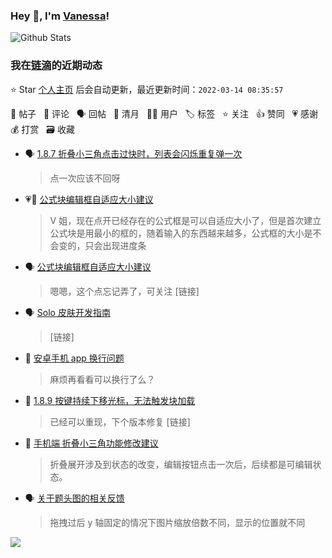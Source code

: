 ### Hey 👋, I'm [Vanessa](http://vanessa.b3log.org/)!

![Github Stats](https://github-readme-stats.vercel.app/api?username=Vanessa219&show_icons=true)

<!--events start -->

### 我在[链滴](https://ld246.com)的近期动态

⭐️ Star [个人主页](https://github.com/Vanessa219/Vanessa219) 后会自动更新，最近更新时间：`2022-03-14 08:35:57`

📝 帖子 &nbsp; 💬 评论 &nbsp; 🗣 回帖 &nbsp; 🌙 清月 &nbsp; 👨‍💻 用户 &nbsp; 🏷️ 标签 &nbsp; ⭐️ 关注 &nbsp; 👍 赞同 &nbsp; 💗 感谢 &nbsp; 💰 打赏 &nbsp; 🗃 收藏

* 🗣 [1.8.7 折叠小三角点击过快时，列表会闪烁重复弹一次](https://ld246.com/article/1646494616831/comment/1646992886327#comments)

  > 点一次应该不回呀
* 💗💬 [公式块编辑框自适应大小建议](https://ld246.com/article/1646789631336/comment/1646885959978#comments)

  > V 姐，现在点开已经存在的公式框是可以自适应大小了，但是首次建立公式块是用最小的框的，随着输入的东西越来越多，公式框的大小是不会变的，只会出现进度条
* 🗣 [公式块编辑框自适应大小建议](https://ld246.com/article/1646789631336/comment/1646885959978#comments)

  > 嗯嗯，这个点忘记弄了，可关注 [链接]
* 🗣 [Solo 皮肤开发指南](https://ld246.com/article/1493814851007/comment/1646884130709#comments)

  > [链接]
* 💬 [安卓手机 app 换行问题](https://ld246.com/article/1633142605946/comment/1646905682229#comments)

  > 麻烦再看看可以换行了么？
* 💬 [1.8.9 按键持续下移光标，无法触发块加载](https://ld246.com/article/1646807591401/comment/1646877551157#comments)

  > 已经可以重现，下个版本修复 [链接]
* 💬 [手机端 折叠小三角功能修改建议](https://ld246.com/article/1646832494887/comment/1646874165067#comments)

  > 折叠展开涉及到状态的改变，编辑按钮点击一次后，后续都是可编辑状态。
* 🗣 [关于题头图的相关反馈](https://ld246.com/article/1646786829951/comment/1646798758141#comments)

  > 拖拽过后 y 轴固定的情况下图片缩放倍数不同，显示的位置就不同


<!--events end -->

<a title="Hits" target="_blank" href="https://github.com/Vanessa219/Vanessa219"><img src="https://hits.b3log.org/Vanessa219/Vanessa219.svg"></a>
